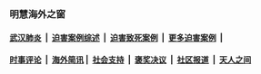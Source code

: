 
### 明慧海外之窗

####  [武汉肺炎](indexes/365.md?t=01170400) &nbsp;|&nbsp;  [迫害案例综述](indexes/328.md?t=01170400) &nbsp;|&nbsp; [迫害致死案例](indexes/277.md?t=01170400)  &nbsp;|&nbsp; [更多迫害案例](indexes/81.md?t=01170400)  &nbsp;|&nbsp; 
####  [时事评论](indexes/251.md?t=01170400) &nbsp;|&nbsp; [海外简讯](indexes/245.md?t=01170400)&nbsp;|&nbsp;  [社会支持](indexes/140.md?t=01170400) &nbsp;|&nbsp; [褒奖决议](indexes/282.md?t=01170400) &nbsp;|&nbsp; [社区报道](indexes/91.md?t=01170400)  &nbsp;|&nbsp; [天人之间](indexes/78.md?t=01170400) 

